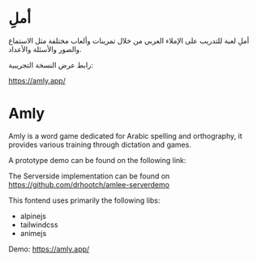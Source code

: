 # أملِ
أملِ لعبة للتدريب على الإملاء العربي من خلال تمرينات وألعاب مختلفة مثل الاستماع والصور والأسئلة والأعداد.


رابط عرض النسخة التجريبية:

https://amly.app/

# Amly


Amly is a word game dedicated for Arabic spelling and orthography, it provides various training through dictation and games.

A prototype demo can be found on the following link:



The Serverside implementation can be found on https://github.com/drhootch/amlee-serverdemo

This fontend uses primarily the following libs:

- alpinejs
- tailwindcss
- animejs

Demo: https://amly.app/
